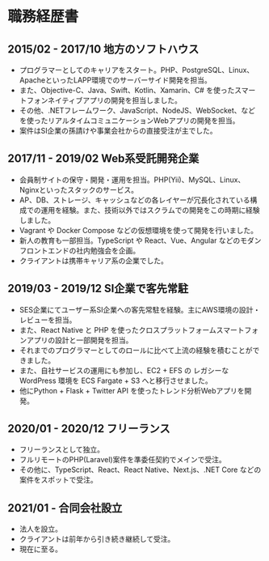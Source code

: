 # 職務経歴書

## 2015/02 - 2017/10 地方のソフトハウス
- プログラマーとしてのキャリアをスタート。PHP、PostgreSQL、Linux、ApacheといったLAPP環境でのサーバーサイド開発を担当。
- また、Objective-C、Java、Swift、Kotlin、Xamarin、C# を使ったスマートフォンネイティブアプリの開発を担当しました。
- その他、.NETフレームワーク、JavaScript、NodeJS、WebSocket、などを使ったリアルタイムコミュニケーションWebアプリの開発を担当。
- 案件はSI企業の孫請けや事業会社からの直接受注が主でした。

## 2017/11 - 2019/02 Web系受託開発企業
- 会員制サイトの保守・開発・運用を担当。PHP(Yii)、MySQL、Linux、Nginxといったスタックのサービス。
- AP、DB、ストレージ、キャッシュなどの各レイヤーが冗長化されている構成での運用を経験。また、技術以外ではスクラムでの開発をこの時期に経験しました。
- Vagrant や Docker Compose などの仮想環境を使って開発を行いました。
- 新人の教育も一部担当。TypeScript や React、Vue、Angular などのモダンフロントエンドの社内勉強会を企画。
- クライアントは携帯キャリア系の企業でした。

## 2019/03 - 2019/12 SI企業で客先常駐
- SES企業にてユーザー系SI企業への客先常駐を経験。主にAWS環境の設計・レビューを担当。
- また、React Native と PHP を使ったクロスプラットフォームスマートフォンアプリの設計と一部開発を担当。
- それまでのプログラマーとしてのロールに比べて上流の経験を積むことができました。
- また、自社サービスの運用にも参加し、EC2 + EFS の レガシーなWordPress 環境を ECS Fargate + S3 へと移行させました。
- 他にPython + Flask + Twitter API を使ったトレンド分析Webアプリを開発。

## 2020/01 - 2020/12 フリーランス
- フリーランスとして独立。
- フルリモートのPHP(Laravel)案件を準委任契約でメインで受注。
- その他に、TypeScript、React、React Native、Next.js、.NET Core などの案件をスポットで受注。

## 2021/01 - 合同会社設立
- 法人を設立。
- クライアントは前年から引き続き継続して受注。
- 現在に至る。
